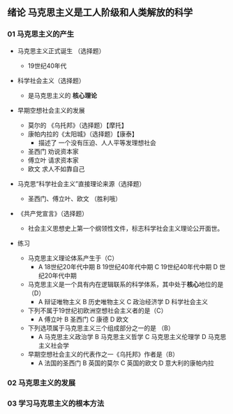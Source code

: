 ## 绪论 马克思主义是工人阶级和人类解放的科学

### 01 马克思主义的产生

- 马克思主义正式诞生 （选择题）
    - 19世纪40年代

- 科学社会主义（选择题）
    - 是马克思主义的 **核心理论**

- 早期空想社会主义的发展
    - 莫尔的 《乌托邦》（选择题）【摩托】
    - 康帕内拉的《太阳城》（选择题）【康泰】
        - 描述了 一个没有压迫、人人平等发理想社会
    - 圣西门  劝说资本家
    - 傅立叶  请求资本家
    - 欧文    求人不如靠自己

- 马克思“科学社会主义”直接理论来源（选择题）
    - 圣西门、傅立叶、欧文 （胜利哦）

- 《共产党宣言》（选择题）
    - 社会主义思想史上第一个纲领性文件，标志科学社会主义理论公开面世。

- 练习
    - 马克思主义理论体系产生于（C）
        - A 18世纪20年代中期  B 19世纪40年代中期  C 19世纪40年代中期  D 世纪20年代中期
    - 马克思主义是一个具有内在逻辑联系的科学体系，其中处于**核心**地位的是（D）
        - A 辩证唯物主义  B 历史唯物主义  C 政治经济学  D 科学社会主义
    - 下列不属于19世纪初欧洲空想社会主义者的是（C）
        - A 傅立叶  B 圣西门  C 康德  D 欧文
    - 下列选项属于马克思主义三个组成部分之一的是 （B）
        - A 马克思主义政治学  B 马克思主义哲学  C 马克思主义伦理学   D 马克思主义社会学
    - 早期空想社会主义的代表作之一《乌托邦》作者是（B）
        - A 法国的圣西门  B 英国的莫尔  C 英国的欧文  D 意大利的康帕内拉

### 02 马克思主义的发展

### 03 学习马克思主义的根本方法